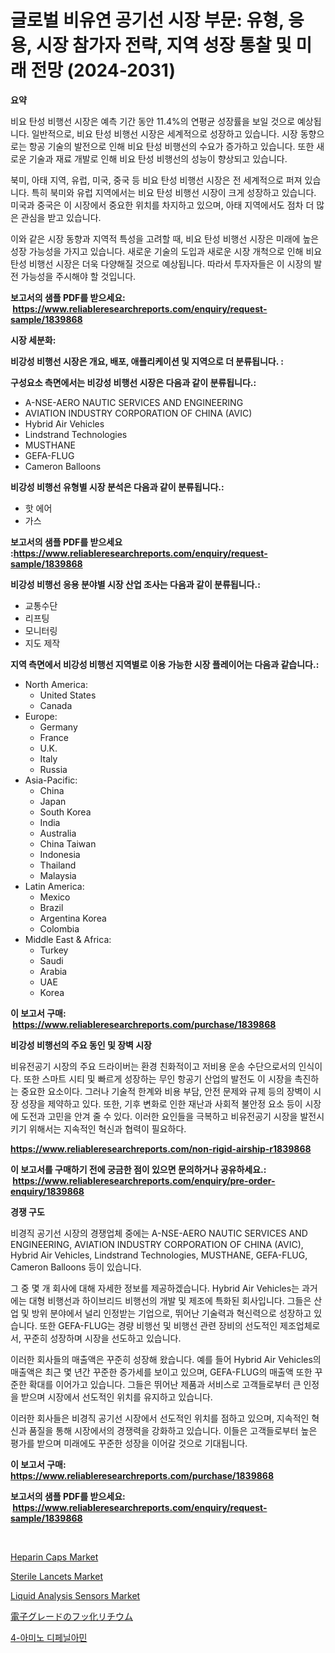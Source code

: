 <p><h1>글로벌 비유연 공기선 시장 부문: 유형, 응용, 시장 참가자 전략, 지역 성장 통찰 및 미래 전망 (2024-2031)</h1></p><p><strong>요약</strong></p>
<p><p>비요 탄성 비행선 시장은 예측 기간 동안 11.4%의 연평균 성장률을 보일 것으로 예상됩니다. 일반적으로, 비요 탄성 비행선 시장은 세계적으로 성장하고 있습니다. 시장 동향으로는 항공 기술의 발전으로 인해 비요 탄성 비행선의 수요가 증가하고 있습니다. 또한 새로운 기술과 재료 개발로 인해 비요 탄성 비행선의 성능이 향상되고 있습니다.</p><p>북미, 아태 지역, 유럽, 미국, 중국 등 비요 탄성 비행선 시장은 전 세계적으로 퍼져 있습니다. 특히 북미와 유럽 지역에서는 비요 탄성 비행선 시장이 크게 성장하고 있습니다. 미국과 중국은 이 시장에서 중요한 위치를 차지하고 있으며, 아태 지역에서도 점차 더 많은 관심을 받고 있습니다.</p><p>이와 같은 시장 동향과 지역적 특성을 고려할 때, 비요 탄성 비행선 시장은 미래에 높은 성장 가능성을 가지고 있습니다. 새로운 기술의 도입과 새로운 시장 개척으로 인해 비요 탄성 비행선 시장은 더욱 다양해질 것으로 예상됩니다. 따라서 투자자들은 이 시장의 발전 가능성을 주시해야 할 것입니다.</p></p>
<p><strong>보고서의 샘플 PDF를 받으세요: &nbsp;<a href="https://www.reliableresearchreports.com/enquiry/request-sample/1839868">https://www.reliableresearchreports.com/enquiry/request-sample/1839868</a></strong></p>
<p><strong>시장 세분화:</strong></p>
<p><strong> 비강성 비행선 시장은 개요, 배포, 애플리케이션 및 지역으로 더 분류됩니다. :</strong></p>
<p><strong>구성요소 측면에서는 비강성 비행선 시장은 다음과 같이 분류됩니다.:</strong></p>
<p><ul><li>A-NSE-AERO NAUTIC SERVICES AND ENGINEERING</li><li>AVIATION INDUSTRY CORPORATION OF CHINA (AVIC)</li><li>Hybrid Air Vehicles</li><li>Lindstrand Technologies</li><li>MUSTHANE</li><li>GEFA-FLUG</li><li>Cameron Balloons</li></ul></p>
<p><strong> 비강성 비행선 유형별 시장 분석은 다음과 같이 분류됩니다.:</strong></p>
<p><ul><li>핫 에어</li><li>가스</li></ul></p>
<p><strong>보고서의 샘플 PDF를 받으세요 :<a href="https://www.reliableresearchreports.com/enquiry/request-sample/1839868">https://www.reliableresearchreports.com/enquiry/request-sample/1839868</a></strong></p>
<p><strong> 비강성 비행선 응용 분야별 시장 산업 조사는 다음과 같이 분류됩니다.:</strong></p>
<p><ul><li>교통수단</li><li>리프팅</li><li>모니터링</li><li>지도 제작</li></ul></p>
<p><strong>지역 측면에서 비강성 비행선 지역별로 이용 가능한 시장 플레이어는 다음과 같습니다.:</strong></p>
<p><ul>
    <li>
        North America:
        <ul>
            <li>United States</li>
            <li>Canada</li>
        </ul>
    </li>
    <li>
        Europe:
        <ul>
            <li>Germany</li>
            <li>France</li>
            <li>U.K.</li>
            <li>Italy</li>
            <li>Russia</li>
        </ul>
    </li>
    <li>
        Asia-Pacific:
        <ul>
            <li>China</li>
            <li>Japan</li>
            <li>South Korea</li>
            <li>India</li>
            <li>Australia</li>
            <li>China Taiwan</li>
            <li>Indonesia</li>
            <li>Thailand</li>
            <li>Malaysia</li>
        </ul>
    </li>
    <li>
        Latin America:
        <ul>
            <li>Mexico</li>
            <li>Brazil</li>
            <li>Argentina Korea</li>
            <li>Colombia</li>
        </ul>
    </li>
    <li>
        Middle East & Africa:
        <ul>
            <li>Turkey</li>
            <li>Saudi</li>
            <li>Arabia</li>
            <li>UAE</li>
            <li>Korea</li>
        </ul>
    </li>
    </ul></p>
<p><strong>이 보고서 구매: &nbsp;<a href="https://www.reliableresearchreports.com/purchase/1839868">https://www.reliableresearchreports.com/purchase/1839868</a></strong></p>
<p><strong>비강성 비행선의 주요 동인 및 장벽 시장</strong></p>
<p><p>비유전공기 시장의 주요 드라이버는 환경 친화적이고 저비용 운송 수단으로서의 인식이다. 또한 스마트 시티 및 빠르게 성장하는 무인 항공기 산업의 발전도 이 시장을 촉진하는 중요한 요소이다. 그러나 기술적 한계와 비용 부담, 안전 문제와 규제 등의 장벽이 시장 성장을 제약하고 있다. 또한, 기후 변화로 인한 재난과 사회적 불안정 요소 등이 시장에 도전과 고민을 안겨 줄 수 있다. 이러한 요인들을 극복하고 비유전공기 시장을 발전시키기 위해서는 지속적인 혁신과 협력이 필요하다.</p></p>
<p><strong><a href="https://www.reliableresearchreports.com/non-rigid-airship-r1839868">https://www.reliableresearchreports.com/non-rigid-airship-r1839868</a></strong></p>
<p><strong>이 보고서를 구매하기 전에 궁금한 점이 있으면 문의하거나 공유하세요.: &nbsp;<a href="https://www.reliableresearchreports.com/enquiry/pre-order-enquiry/1839868">https://www.reliableresearchreports.com/enquiry/pre-order-enquiry/1839868</a></strong></p>
<p><strong>경쟁 구도</strong></p>
<p><p>비경직 공기선 시장의 경쟁업체 중에는 A-NSE-AERO NAUTIC SERVICES AND ENGINEERING, AVIATION INDUSTRY CORPORATION OF CHINA (AVIC), Hybrid Air Vehicles, Lindstrand Technologies, MUSTHANE, GEFA-FLUG, Cameron Balloons 등이 있습니다. </p><p>그 중 몇 개 회사에 대해 자세한 정보를 제공하겠습니다. Hybrid Air Vehicles는 과거에는 대형 비행선과 하이브리드 비행선의 개발 및 제조에 특화된 회사입니다. 그들은 산업 및 방위 분야에서 널리 인정받는 기업으로, 뛰어난 기술력과 혁신력으로 성장하고 있습니다. 또한 GEFA-FLUG는 경량 비행선 및 비행선 관련 장비의 선도적인 제조업체로서, 꾸준히 성장하며 시장을 선도하고 있습니다.</p><p>이러한 회사들의 매출액은 꾸준히 성장해 왔습니다. 예를 들어 Hybrid Air Vehicles의 매출액은 최근 몇 년간 꾸준한 증가세를 보이고 있으며, GEFA-FLUG의 매출액 또한 꾸준한 확대를 이어가고 있습니다. 그들은 뛰어난 제품과 서비스로 고객들로부터 큰 인정을 받으며 시장에서 선도적인 위치를 유지하고 있습니다.</p><p>이러한 회사들은 비경직 공기선 시장에서 선도적인 위치를 점하고 있으며, 지속적인 혁신과 품질을 통해 시장에서의 경쟁력을 강화하고 있습니다. 이들은 고객들로부터 높은 평가를 받으며 미래에도 꾸준한 성장을 이어갈 것으로 기대됩니다.</p></p>
<p><strong>이 보고서 구매: &nbsp; <a href="https://www.reliableresearchreports.com/purchase/1839868">https://www.reliableresearchreports.com/purchase/1839868</a></strong></p>
<p><strong>보고서의 샘플 PDF를 받으세요: &nbsp;<a href="https://www.reliableresearchreports.com/enquiry/request-sample/1839868">https://www.reliableresearchreports.com/enquiry/request-sample/1839868</a></strong><strong></strong></p>
<p>&nbsp;</p>
<p><p><a href="https://github.com/luckyshygirl/Market-Research-Report-List-4/blob/main/heparin-caps-market.md">Heparin Caps Market</a></p><p><a href="https://github.com/markusgodoy/Market-Research-Report-List-3/blob/main/sterile-lancets-market.md">Sterile Lancets Market</a></p><p><a href="https://issuu.com/reportprime-2/docs/liquid-analysis-sensors-market-size-2030.pptx">Liquid Analysis Sensors Market</a></p><p><a href="https://github.com/roulaayoub-saad/Market-Research-Report-List-1/blob/main/4368846108071.md">電子グレードのフッ化リチウム</a></p><p><a href="https://github.com/xvz497517413/Market-Research-Report-List-2/blob/main/5746997102757.md">4-아미노 디페닐아민</a></p></p>